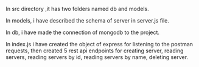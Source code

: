 In src directory ,it has two folders named db and models.

In models, i have described the schema of server in server.js file.

In db, i have made the connection of mongodb to the project.

In index.js i have created the object of express for listening to the postman requests, then created 5 rest api endpoints for creating server, reading servers, reading servers by id,   reading servers by name, deleting server.




